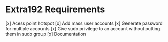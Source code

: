 # Extra192 Requirements
[x] Acess point hotspot
[x] Add mass user accounts
[x] Generate password for multiple accounts
[x] Give sudo privilege to an account without putting them in sudo group
[x] Documentation
